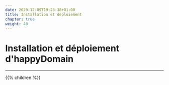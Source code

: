 ```yaml
---
date: 2020-12-09T19:23:38+01:00
title: Installation et deploiement
chapter: true
weight: 40
---
```


# Installation et déploiement d'happyDomain

---

{{% children %}}
